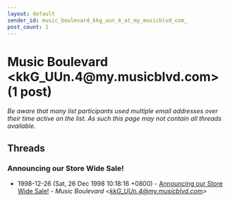 ```yaml
---
layout: default
sender_id: music_boulevard_kkg_uun_4_at_my_musicblvd_com_
post_count: 1
---
```


# Music Boulevard <kkG_UUn.4<span>@</span>my.musicblvd.com> (1 post)

_Be aware that many list participants used multiple email addresses over their time active on the list. As such this page may not contain all threads available._

## Threads

### Announcing our Store Wide Sale!
+ 1998-12-26 (Sat, 26 Dec 1998 10:18:16 +0800) - [Announcing our Store Wide Sale!](/archive/1998/12/e12aa6bcf61e831f74f0f491d44d92ef4df8cc23dc65ef15c4739160715766ec) - _Music Boulevard \<kkG_UUn.4@my.musicblvd.com\>_

